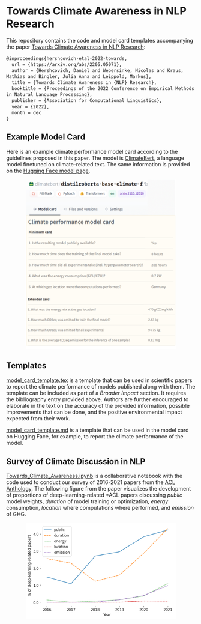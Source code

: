 # Towards Climate Awareness in NLP Research
This repository contains the code and model card templates accompanying the paper [Towards Climate Awareness in NLP Research](https://arxiv.org/abs/2205.05071):

```
@inproceedings{hershcovich-etal-2022-towards,
  url = {https://arxiv.org/abs/2205.05071},
  author = {Hershcovich, Daniel and Webersinke, Nicolas and Kraus, Mathias and Bingler, Julia Anna and Leippold, Markus},
  title = {Towards Climate Awareness in {NLP} Research},
  booktitle = {Proceedings of the 2022 Conference on Empirical Methods in Natural Language Processing},
  publisher = {Association for Computational Linguistics},
  year = {2022},
  month = dec
} 
```

## Example Model Card

Here is an example climate performance model card according to the guidelines proposed in this paper. The model is [ClimateBert](https://climatebert.ai/), a language model finetuned on climate-related text. The same information is provided on the [Hugging Face model page](https://huggingface.co/climatebert).

<p align="center">
<img src="model_card_climatebert.png" width="400">
</p>

## Templates

[model_card_template.tex](model_card_template.tex) is a template that can be used in scientific papers to report the climate performance of models published along with them. The template can be included as part of a *Broader Impact* section. It requires the bibliography entry provided above. Authors are further encouraged to elaborate in the text on the accuracy of the provided information, possible improvements that can be done, and the positive environmental impact expected from their work.

[model_card_template.md](model_card_template.md) is a template that can be used in the model card on Hugging Face, for example, to report the climate performance of the model.

## Survey of Climate Discussion in NLP

[Towards_Climate_Awareness.ipynb](Towards_Climate_Awareness.ipynb) is a collaborative notebook with the code used to conduct our survey of 2016-2021 papers from the [ACL Anthology](https://aclanthology.org/).
The following figure from the paper visualizes the development of proportions of deep-learning-related *ACL papers discussing *public* model weights, *duration* of model training or optimization, *energy* consumption, *location* where computations where performed, and *emission* of GHG.

<p align="center">
<img src="survey_proportions.png" width="400">
</p>

